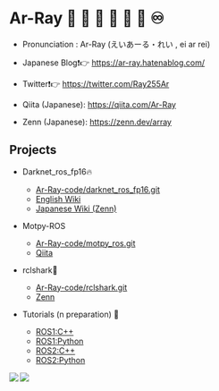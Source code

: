 # Ar-Ray 🌟 🐢 🐧 🍓 🐋 🦈 ♾️

- Pronunciation : Ar-Ray (えいあーる・れい , ei ar rei)

- Japanese Blog:exclamation::point_right: https://ar-ray.hatenablog.com/
- Twitter:exclamation::point_right: https://twitter.com/Ray255Ar
- Qiita (Japanese): https://qiita.com/Ar-Ray
- Zenn (Japanese): https://zenn.dev/array

## Projects
- Darknet_ros_fp16🔥
  - [Ar-Ray-code/darknet_ros_fp16.git](https://github.com/Ar-Ray-code/darknet_ros_fp16)
  - [English Wiki](https://github.com/Ar-Ray-code/darknet_ros_fp16/wiki/Darknet_ros_FP16-Report-(1.3x-faster)-%F0%9F%94%A5)
  - [Japanese Wiki (Zenn)](https://zenn.dev/array/articles/4c82fc8382e62d)
- Motpy-ROS
  - [Ar-Ray-code/motpy_ros.git](https://github.com/Ar-Ray-code/motpy_ros)
  - [Qiita](https://qiita.com/Ar-Ray/items/4d68c8d958796bf8f4de)
- rclshark🦈
  - [Ar-Ray-code/rclshark.git](https://github.com/Ar-Ray-code/rclshark)
  - [Zenn](https://zenn.dev/array/articles/9fd8cb5941bb94)

- Tutorials (n preparation) 🐢
  - [ROS1:C++](https://github.com/Ar-Ray-code/roscpp_tutorial)
  - [ROS1:Python](https://github.com/Ar-Ray-code/rospy_tutorial)
  - [ROS2:C++](https://github.com/Ar-Ray-code/rclcpp_tutorial)
  - [ROS2:Python](https://github.com/Ar-Ray-code/rclpy_tutorial)

<a href="https://github.com/anuraghazra/github-readme-stats">
  <img align="left" src="https://github-readme-stats.vercel.app/api?username=Ar-Ray-code&count_private=true&show_icons=true&theme=highcontrast" />
</a>
<a href="https://github.com/anuraghazra/github-readme-stats">
  <img align="left" src="https://github-readme-stats.vercel.app/api/top-langs/?username=Ar-Ray-code&theme=highcontrast" />
</a>
